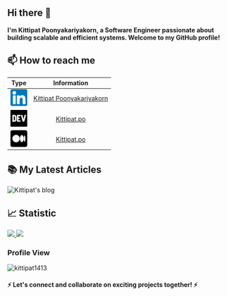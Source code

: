 ## Hi there 👋
__I'm Kittipat Poonyakariyakorn, a Software Engineer passionate about building scalable and efficient systems. Welcome to my GitHub profile!__

## 📫 How to reach me

|                 Type                 |            Information            |
| :----------------------------------: | :-------------------------------: |
| ![LinkedIn icon](/images/linkedin-icon.png) | [Kittipat Poonyakariyakorn](https://www.linkedin.com/in/kittipat-poonyakariyakorn-795389187/) |
| ![Devto icon](/images/devto-icon.png) | [Kittipat.po](https://dev.to/kittipat1413) |
|![Medium icon](/images/medium-icon.png)| [Kittipat.po](https://medium.com/@kittipat_1413)|

## 📚 My Latest Articles
![Kittipat's blog](https://github-read-medium.vercel.app/latest?username=kittipat_1413&limit=6&theme=vue)

## 📈 Statistic

<p>
<a href="https://github.com/kittipat1413">
  <img height="180em" src="https://github-readme-stats-eight-theta.vercel.app/api?username=kittipat1413&show_icons=true&include_all_commits=true&count_private=true&theme=vue"/>
  <img height="180em" src="https://github-readme-stats-eight-theta.vercel.app/api/top-langs/?username=kittipat1413&layout=compact&langs_count=8&theme=vue"/>
</a>
</p>

### Profile View

  <img src="https://komarev.com/ghpvc/?username=kittipat1413&label=Profile%20views&color=0e75b6&style=flat" alt="kittipat1413" />

#### ⚡ Let's connect and collaborate on exciting projects together! ⚡
<!--
**kittipat1413/kittipat1413** is a ✨ _special_ ✨ repository because its `README.md` (this file) appears on your GitHub profile.

Here are some ideas to get you started:

- 🔭 I’m currently working on ...
- 🌱 I’m currently learning ...
- 👯 I’m looking to collaborate on ...
- 🤔 I’m looking for help with ...
- 💬 Ask me about ...
- 📫 How to reach me: ...
- 😄 Pronouns: ...
- ⚡ Fun fact: ...
-->
